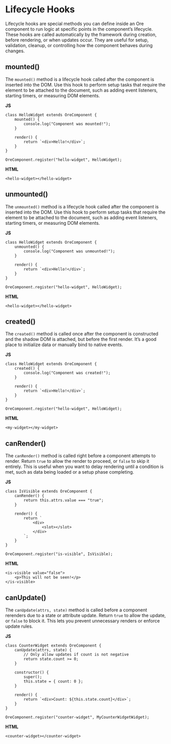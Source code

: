 # Lifecycle Hooks

Lifecycle hooks are special methods you can define inside an Ore component to run logic at specific points in the component’s lifecycle. These hooks are called automatically by the framework during creation, before rendering, or when updates occur. They are useful for setup, validation, cleanup, or controlling how the component behaves during changes.

## mounted()

The `mounted()` method is a lifecycle hook called after the component is inserted into the DOM. Use this hook to perform setup tasks that require the element to be attached to the document, such as adding event listeners, starting timers, or measuring DOM elements.

**JS**

    class HelloWidget extends OreComponent {
        mounted() {
            console.log("Component was mounted!");
        }

        render() {
            return `<div>Hello!</div>`;
        }
    }

    OreComponent.register("hello-widget", HelloWidget);

**HTML**

    <hello-widget></hello-widget>

## unmounted()

The `unmounted()` method is a lifecycle hook called after the component is inserted into the DOM. Use this hook to perform setup tasks that require the element to be attached to the document, such as adding event listeners, starting timers, or measuring DOM elements.

**JS**

    class HelloWidget extends OreComponent {
        unmounted() {
            console.log("Component was unmounted!");
        }

        render() {
            return `<div>Hello!</div>`;
        }
    }

    OreComponent.register("hello-widget", HelloWidget);

**HTML**

    <hello-widget></hello-widget>

## created()

The `created()` method is called once after the component is constructed and the shadow DOM is attached, but before the first render. It’s a good place to initialize data or manually bind to native events.

**JS**
 
    class HelloWidget extends OreComponent {
        created() {
            console.log("Component was created!");
        }

        render() {
            return `<div>Hello!</div>`;
        }
    }

    OreComponent.register("hello-widget", HelloWidget);

**HTML**

    <my-widget></my-widget>

## canRender()

The `canRender()` method is called right before a component attempts to render. Return `true` to allow the render to proceed, or `false` to skip it entirely. This is useful when you want to delay rendering until a condition is met, such as data being loaded or a setup phase completing.

**JS**
 
    class IsVisible extends OreComponent {
        canRender() {
            return this.attrs.value === "true";
        }

        render() {
            return `
                <div>
                    <slot></slot>
                </div>
            `;
        }
    }

    OreComponent.register("is-visible", IsVisible);

**HTML**

    <is-visible value="false">
        <p>This will not be seen!</p>
    </is-visible>

## canUpdate()

The `canUpdate(attrs, state)` method is called before a component rerenders due to a state or attribute update. Return `true` to allow the update, or `false` to block it. This lets you prevent unnecessary renders or enforce update rules.

**JS**

    class CounterWidget extends OreComponent {
        canUpdate(attrs, state) {
            // Only allow updates if count is not negative
            return state.count >= 0;
        }

        constructor() {
            super();
            this.state = { count: 0 };
        }

        render() {
            return `<div>Count: ${this.state.count}</div>`;
        }
    }

    OreComponent.register("counter-widget", MyCounterWidgetWidget);

**HTML**

    <counter-widget></counter-widget>